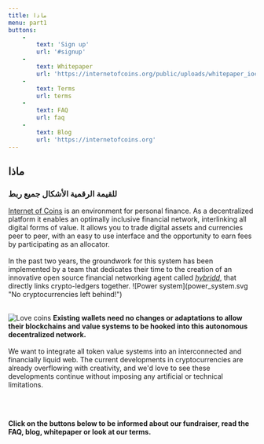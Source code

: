 ```yaml
---
title: ماذا‬
menu: part1
buttons:
    -
        text: 'Sign up'
        url: '#signup'
    -
        text: Whitepaper
        url: 'https://internetofcoins.org/public/uploads/whitepaper_ioc.pdf'
    -
        text: Terms
        url: terms
    -
        text: FAQ
        url: faq
    -
        text: Blog
        url: 'https://internetofcoins.org'
---
```


## ماذا‬
### ‫للقيمة‬ ‫الرقمية‬ ‫الأشكال‬ ‫جميع‬ ‫ربط‬

<span class="column-left">
<a href="https://internetofcoins.org" target="_blank">Internet of Coins</a> is an environment for personal finance. As a decentralized platform it enables an optimally inclusive financial network, interlinking all digital forms of value. It allows you to trade digital assets and currencies peer to peer, with an easy to use interface and the opportunity to earn fees by participating as an allocator.<br><br>In the past two years, the groundwork for this system has been implemented by a team that dedicates their time to the creation of an innovative open source financial networking agent called <a href="https://github.com/internetofcoins/hybridd" target="_blank"><i>hybridd</i></a>, that directly links crypto-ledgers together.
</span><span class="column-right small" style="height: 13em;"> ![Power system](power_system.svg "No cryptocurrencies left behind!") </span>
<br><br>

<span class="column-left small" style="height: 13em;"> ![Love coins](love_coins.svg "Users love different coins, and should have the freedom to choose.") </span><span class="column-right">
<b>Existing wallets need no changes or adaptations to allow their blockchains and value systems to be hooked into this autonomous decentralized network.</b><br><br>We want to integrate all token value systems into an interconnected and financially liquid web. The current developments in cryptocurrencies are already overflowing with creativity, and we'd love to see these developments continue without imposing any artificial or technical limitations.
</span>

<br><br>

<b>Click on the buttons below to be informed about our fundraiser, read the FAQ, blog, whitepaper or look at our terms.</b>


